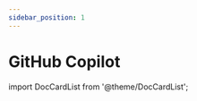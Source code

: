 ```yaml
---
sidebar_position: 1
---
```


# GitHub Copilot

import DocCardList from '@theme/DocCardList';

<DocCardList />